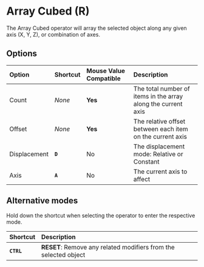 # Array Cubed (<span title="Recallable">R</span>)

The Array Cubed operator will array the selected object along any given axis (X, Y, Z), or combination of axes.

[](../_media/array-cubed.mp4 ':include')

## Options

| Option | Shortcut | Mouse Value Compatible | Description |
| :--- | :--- | :--- | :--- |
| Count | _None_ | **Yes** | The total number of items in the array along the current axis |
| Offset | _None_ | **Yes** | The relative offset between each item on the current axis |
| Displacement | **`D`** | No | The displacement mode: Relative or Constant |
| Axis | **`A`** | No | The current axis to affect |

## Alternative modes

Hold down the shortcut when selecting the operator to enter the respective mode.

| Shortcut | Description |
| :--- | :--- |
| **`CTRL`** | **RESET**: Remove any related modifiers from the selected object |